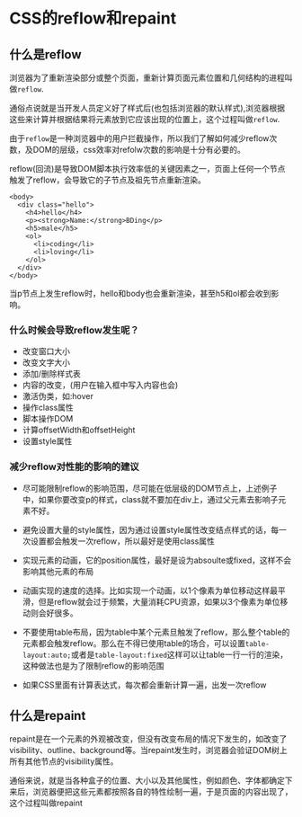 # CSS的reflow和repaint

## 什么是reflow
浏览器为了重新渲染部分或整个页面，重新计算页面元素位置和几何结构的进程叫做`reflow`.

通俗点说就是当开发人员定义好了样式后(也包括浏览器的默认样式),浏览器根据这些来计算并根据结果将元素放到它应该出现的位置上，这个过程叫做`reflow`.

由于`reflow`是一种浏览器中的用户拦截操作，所以我们了解如何减少reflow次数，及DOM的层级，css效率对refolw次数的影响是十分有必要的。

reflow(回流)是导致DOM脚本执行效率低的关键因素之一，页面上任何一个节点触发了reflow，会导致它的子节点及祖先节点重新渲染。

```
<body>
  <div class="hello">
    <h4>hello</h4>
    <p><strong>Name:</strong>BDing</p>
    <h5>male</h5>
    <ol>
      <li>coding</li>
      <li>loving</li>
    </ol>
  </div>
</body>
```
当p节点上发生reflow时，hello和body也会重新渲染，甚至h5和ol都会收到影响。

### 什么时候会导致reflow发生呢？
* 改变窗口大小
* 改变文字大小
* 添加/删除样式表
* 内容的改变，(用户在输入框中写入内容也会)
* 激活伪类，如:hover
* 操作class属性
* 脚本操作DOM
* 计算offsetWidth和offsetHeight
* 设置style属性

### 减少reflow对性能的影响的建议
* 尽可能限制reflow的影响范围，尽可能在低层级的DOM节点上，上述例子中，如果你要改变p的样式，class就不要加在div上，通过父元素去影响子元素不好。
* 避免设置大量的style属性，因为通过设置style属性改变结点样式的话，每一次设置都会触发一次reflow，所以最好是使用class属性
* 实现元素的动画，它的position属性，最好是设为absoulte或fixed，这样不会影响其他元素的布局
* 动画实现的速度的选择。比如实现一个动画，以1个像素为单位移动这样最平滑，但是reflow就会过于频繁，大量消耗CPU资源，如果以3个像素为单位移动则会好很多。
* 不要使用table布局，因为table中某个元素旦触发了reflow，那么整个table的元素都会触发reflow。那么在不得已使用table的场合，可以设置`table-layout:auto;`或者是`table-layout:fixed`这样可以让table一行一行的渲染，这种做法也是为了限制reflow的影响范围

* 如果CSS里面有计算表达式，每次都会重新计算一遍，出发一次reflow

## 什么是repaint

repaint是在一个元素的外观被改变，但没有改变布局的情况下发生的，如改变了visibility、outline、background等。当repaint发生时，浏览器会验证DOM树上所有其他节点的visibility属性。

通俗来说，就是当各种盒子的位置、大小以及其他属性，例如颜色、字体都确定下来后，浏览器便把这些元素都按照各自的特性绘制一遍，于是页面的内容出现了，这个过程叫做repaint



